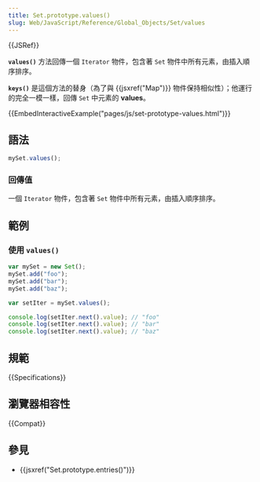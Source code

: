 ```yaml
---
title: Set.prototype.values()
slug: Web/JavaScript/Reference/Global_Objects/Set/values
---
```


{{JSRef}}

**`values()`** 方法回傳一個 `Iterator` 物件，包含著 `Set` 物件中所有元素，由插入順序排序。

**`keys()`** 是這個方法的替身（為了與 {{jsxref("Map")}} 物件保持相似性）；他運行的完全一模一樣，回傳 `Set` 中元素的 **values**。

{{EmbedInteractiveExample("pages/js/set-prototype-values.html")}}

## 語法

```js
mySet.values();
```

### 回傳值

一個 `Iterator` 物件，包含著 `Set` 物件中所有元素，由插入順序排序。

## 範例

### 使用 `values()`

```js
var mySet = new Set();
mySet.add("foo");
mySet.add("bar");
mySet.add("baz");

var setIter = mySet.values();

console.log(setIter.next().value); // "foo"
console.log(setIter.next().value); // "bar"
console.log(setIter.next().value); // "baz"
```

## 規範

{{Specifications}}

## 瀏覽器相容性

{{Compat}}

## 參見

- {{jsxref("Set.prototype.entries()")}}
